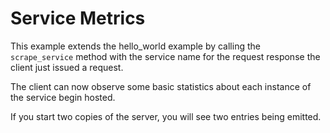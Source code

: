 # Service Metrics

This example extends the hello_world example by calling the `scrape_service` method
with the service name for the request response the client just issued a request.

The client can now observe some basic statistics about each instance of the service
begin hosted.

If you start two copies of the server, you will see two entries being emitted.
